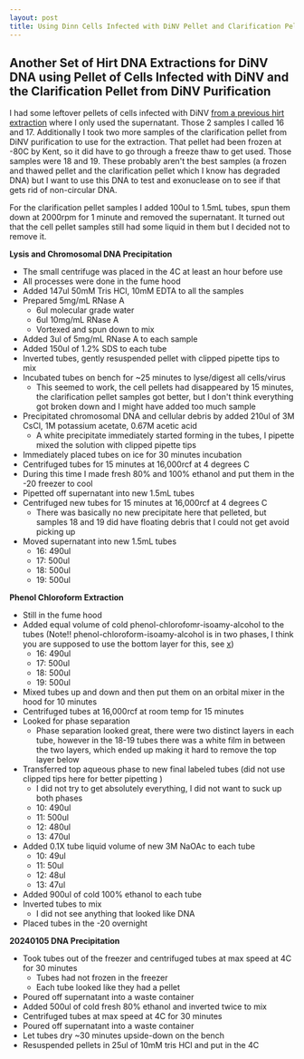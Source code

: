 ```yaml
---
layout: post
title: Using Dinn Cells Infected with DiNV Pellet and Clarification Pellet for the Hirt HMW DiNV DNA Extraction 
--- 
```


## Another Set of Hirt DNA Extractions for DiNV DNA using Pellet of Cells Infected with DiNV and the Clarification Pellet from DiNV Purification

I had some leftover pellets of cells infected with DiNV [from a previous hirt extraction](https://meschedl.github.io/Unckless-Lab-Notebook-Maggie/2023/11/14/hirt-extraction-dinn-cells-1.html) where I only used the supernatant. Those 2 samples I called 16 and 17. Additionally I took two more samples of the clarification pellet from DiNV purification to use for the extraction. That pellet had been frozen at -80C by Kent, so it did have to go through a freeze thaw to get used. Those samples were 18 and 19. These probably aren't the best samples (a frozen and thawed pellet and the clarification pellet which I know has degraded DNA) but I want to use this DNA to test and exonuclease on to see if that gets rid of non-circular DNA. 

For the clarification pellet samples I added 100ul to 1.5mL tubes, spun them down at 2000rpm for 1 minute and removed the supernatant. It turned out that the cell pellet samples still had some liquid in them but I decided not to remove it. 

**Lysis and Chromosomal DNA Precipitation**

- The small centrifuge was placed in the 4C at least an hour before use
- All processes were done in the fume hood
- Added 147ul 50mM Tris HCl, 10mM EDTA to all the samples
- Prepared 5mg/mL RNase A
    - 6ul molecular grade water 
    - 6ul 10mg/mL RNase A
    - Vortexed and spun down to mix
- Added 3ul of 5mg/mL RNase A to each sample
- Added 150ul of 1.2% SDS to each tube
- Inverted tubes, gently resuspended pellet with clipped pipette tips to mix 
- Incubated tubes on bench for ~25 minutes to lyse/digest all cells/virus
    - This seemed to work, the cell pellets had disappeared by 15 minutes, the clarification pellet samples got better, but I don't think everything got broken down and I might have added too much sample
- Precipitated chromosomal DNA and cellular debris by added 210ul of 3M CsCl, 1M potassium acetate, 0.67M acetic acid
  - A white precipitate immediately started forming in the tubes, I pipette mixed the solution with clipped pipette tips
- Immediately placed tubes on ice for 30 minutes incubation 
- Centrifuged tubes for 15 minutes at 16,000rcf at 4 degrees C
- During this time I made fresh 80% and 100% ethanol and put them in the -20 freezer to cool
- Pipetted off supernatant into new 1.5mL tubes 
- Centrifuged new tubes for 15 minutes at 16,000rcf at 4 degrees C
  - There was basically no new precipitate here that pelleted, but samples 18 and 19 did have floating debris that I could not get avoid picking up
- Moved supernatant into new 1.5mL tubes 
    - 16: 490ul
    - 17: 500ul
    - 18: 500ul
    - 19: 500ul

**Phenol Chloroform Extraction**

- Still in the fume hood
- Added equal volume of cold phenol-chlorofomr-isoamy-alcohol to the tubes (Note!! phenol-chloroform-isoamy-alcohol is in two phases, I think you are supposed to use the bottom layer for this, see [x](https://hermanlab.unl.edu/protocols/phenolppt.html))
    - 16: 490ul
    - 17: 500ul
    - 18: 500ul
    - 19: 500ul
- Mixed tubes up and down and then put them on an orbital mixer in the hood for 10 minutes
- Centrifuged tubes at 16,000rcf at room temp for 15 minutes
- Looked for phase separation
  - Phase separation looked great, there were two distinct layers in each tube, however in the 18-19 tubes there was a white film in between the two layers, which ended up making it hard to remove the top layer below
- Transferred top aqueous phase to new final labeled tubes (did not use clipped tips here for better pipetting )
    - I did not try to get absolutely everything, I did not want to suck up both phases
    - 10: 490ul
    - 11: 500ul
    - 12: 480ul
    - 13: 470ul 
- Added 0.1X tube liquid volume of new 3M NaOAc to each tube
    - 10: 49ul
    - 11: 50ul
    - 12: 48ul 
    - 13: 47ul
- Added 900ul of cold 100% ethanol to each tube
- Inverted tubes to mix
    - I did not see anything that looked like DNA
- Placed tubes in the -20 overnight

**20240105 DNA Precipitation**

- Took tubes out of the freezer and centrifuged tubes at max speed at 4C for 30 minutes
  - Tubes had not frozen in the freezer
  - Each tube looked like they had a pellet
- Poured off supernatant into a waste container
- Added 500ul of cold fresh 80% ethanol and inverted twice to mix
- Centrifuged tubes at max speed at 4C for 30 minutes
- Poured off supernatant into a waste container
- Let tubes dry ~30 minutes upside-down on the bench
- Resuspended pellets in 25ul of 10mM tris HCl and put in the 4C 